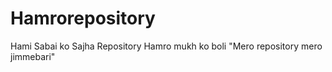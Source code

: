 # Hamrorepository
Hami Sabai ko Sajha Repository
Hamro mukh ko boli "Mero repository mero jimmebari"
